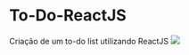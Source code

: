 # To-Do-ReactJS
Criação de um to-do list utilizando ReactJS
<img src='https://lh3.googleusercontent.com/pw/AM-JKLWzSbbtSbrz_mWt-77xun9NIa6TLM4mBZv_lap79xbf-TJAnJ285p07u0jOYy2F8WfOszsMJyLTUtaf_QyO05TWfnr5kA5fz6syAMDDKjVDu0ZPBijG-OS7dxgS1EVyCiUhf2Vpu7FgYwtgN7NL4rU=w1009-h617-no?authuser=0'>
